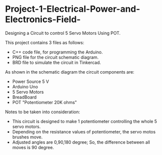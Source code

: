# Project-1-Electrical-Power-and-Electronics-Field-
 Designing a Circuit to control 5 Servo Motors Using POT.
 
 This project contains 3 files as follows:
 - C++ code file, for programming the Arduino.
 - PNG file for the circuit schematic diagram.
 - BRD file to simulate the circuit in Tinkercad. 
 
 As shown in the schematic diagram the circuit components are:
 - Power Source 5 V
 - Arduino Uno
 - 5 Servo Motors
 - BreadBoard 
 - POT "Potentiometer 20K ohms"
 
Notes to be taken into consideration:
- This circuit is designed to make 1 potentiometer controlling the whole 5 servo motors. 
- Depending on the resistance values of potentiometer, the servo motos brushes move. 
- Adjusted angles are 0,90,180 degree; So, the difference between all moves is 90 degree.
